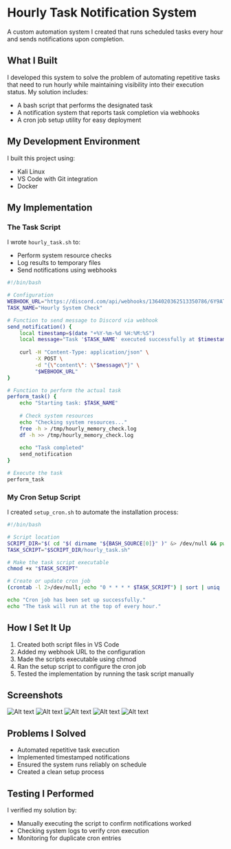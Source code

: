 # Hourly Task Notification System

A custom automation system I created that runs scheduled tasks every hour and sends notifications upon completion.

## What I Built

I developed this system to solve the problem of automating repetitive tasks that need to run hourly while maintaining visibility into their execution status. My solution includes:

- A bash script that performs the designated task
- A notification system that reports task completion via webhooks
- A cron job setup utility for easy deployment

## My Development Environment

I built this project using:
- Kali Linux
- VS Code with Git integration
- Docker

## My Implementation

### The Task Script

I wrote `hourly_task.sh` to:
- Perform system resource checks
- Log results to temporary files
- Send notifications using webhooks

```bash
#!/bin/bash

# Configuration
WEBHOOK_URL="https://discord.com/api/webhooks/1364020362513350786/6Y9AThPf4Kzn_BkGwdvxDWeOnI3EylPlUIZNuhIY1X196VeYjo-nsuKeFzhJ890q3NP8"
TASK_NAME="Hourly System Check"

# Function to send message to Discord via webhook
send_notification() {
    local timestamp=$(date "+%Y-%m-%d %H:%M:%S")
    local message="Task '$TASK_NAME' executed successfully at $timestamp"
    
    curl -H "Content-Type: application/json" \
         -X POST \
         -d "{\"content\": \"$message\"}" \
         "$WEBHOOK_URL"
}

# Function to perform the actual task
perform_task() {
    echo "Starting task: $TASK_NAME"
    
    # Check system resources
    echo "Checking system resources..."
    free -h > /tmp/hourly_memory_check.log
    df -h >> /tmp/hourly_memory_check.log
    
    echo "Task completed"
    send_notification
}

# Execute the task
perform_task
```

### My Cron Setup Script

I created `setup_cron.sh` to automate the installation process:

```bash
#!/bin/bash

# Script location
SCRIPT_DIR="$( cd "$( dirname "${BASH_SOURCE[0]}" )" &> /dev/null && pwd )"
TASK_SCRIPT="$SCRIPT_DIR/hourly_task.sh"

# Make the task script executable
chmod +x "$TASK_SCRIPT"

# Create or update cron job
(crontab -l 2>/dev/null; echo "0 * * * * $TASK_SCRIPT") | sort | uniq | crontab -

echo "Cron job has been set up successfully."
echo "The task will run at the top of every hour."
```

## How I Set It Up

1. Created both script files in VS Code
2. Added my webhook URL to the configuration
3. Made the scripts executable using chmod
4. Ran the setup script to configure the cron job
5. Tested the implementation by running the task script manually

## Screenshots
![Alt text](https://github.com/AtejiEmmanuel/Cyber-Allegiance-Internship-Private/blob/main/Screenshots/hourly%20tasks.png?raw=true)
![Alt text](https://github.com/AtejiEmmanuel/Cyber-Allegiance-Internship-Private/blob/main/Screenshots/cron%20setup.png?raw=true)
![Alt text](https://github.com/AtejiEmmanuel/Cyber-Allegiance-Internship-Private/blob/main/Screenshots/1.png?raw=true)
![Alt text](https://github.com/AtejiEmmanuel/Cyber-Allegiance-Internship-Private/blob/main/Screenshots/2.png?raw=true)
![Alt text](https://github.com/AtejiEmmanuel/Cyber-Allegiance-Internship-Private/blob/main/Screenshots/3.png?raw=true)

## Problems I Solved

- Automated repetitive task execution
- Implemented timestamped notifications
- Ensured the system runs reliably on schedule
- Created a clean setup process

## Testing I Performed

I verified my solution by:
- Manually executing the script to confirm notifications worked
- Checking system logs to verify cron execution
- Monitoring for duplicate cron entries
